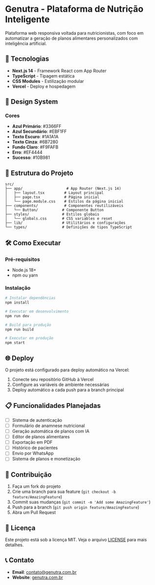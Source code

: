 # Genutra - Plataforma de Nutrição Inteligente

Plataforma web responsiva voltada para nutricionistas, com foco em automatizar a geração de planos alimentares personalizados com inteligência artificial.

## 🚀 Tecnologias

- **Next.js 14** - Framework React com App Router
- **TypeScript** - Tipagem estática
- **CSS Modules** - Estilização modular
- **Vercel** - Deploy e hospedagem

## 🎨 Design System

### Cores
- **Azul Primário**: #3366FF
- **Azul Secundário**: #EBF1FF
- **Texto Escuro**: #1A1A1A
- **Texto Cinza**: #6B7280
- **Fundo Claro**: #F9FAFB
- **Erro**: #EF4444
- **Sucesso**: #10B981

## 📁 Estrutura do Projeto

```
src/
├── app/                    # App Router (Next.js 14)
│   ├── layout.tsx         # Layout principal
│   ├── page.tsx           # Página inicial
│   └── page.module.css    # Estilos da página inicial
├── components/            # Componentes reutilizáveis
│   └── Button/           # Componente Button
├── styles/               # Estilos globais
│   └── globals.css       # CSS variables e reset
├── lib/                  # Utilitários e configurações
└── types/                # Definições de tipos TypeScript
```

## 🛠️ Como Executar

### Pré-requisitos
- Node.js 18+ 
- npm ou yarn

### Instalação
```bash
# Instalar dependências
npm install

# Executar em desenvolvimento
npm run dev

# Build para produção
npm run build

# Executar em produção
npm start
```

## 🌐 Deploy

O projeto está configurado para deploy automático na Vercel:

1. Conecte seu repositório GitHub à Vercel
2. Configure as variáveis de ambiente necessárias
3. Deploy automático a cada push para a branch principal

## 📋 Funcionalidades Planejadas

- [ ] Sistema de autenticação
- [ ] Formulário de anamnese nutricional
- [ ] Geração automática de planos com IA
- [ ] Editor de planos alimentares
- [ ] Exportação em PDF
- [ ] Histórico de pacientes
- [ ] Envio por WhatsApp
- [ ] Sistema de planos e monetização

## 🤝 Contribuição

1. Faça um fork do projeto
2. Crie uma branch para sua feature (`git checkout -b feature/AmazingFeature`)
3. Commit suas mudanças (`git commit -m 'Add some AmazingFeature'`)
4. Push para a branch (`git push origin feature/AmazingFeature`)
5. Abra um Pull Request

## 📄 Licença

Este projeto está sob a licença MIT. Veja o arquivo [LICENSE](LICENSE) para mais detalhes.

## 📞 Contato

- **Email**: contato@genutra.com.br
- **Website**: [genutra.com.br](https://genutra.com.br) 